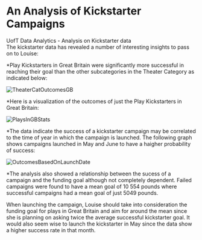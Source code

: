 # An Analysis of Kickstarter Campaigns
UofT Data Analytics - Analysis on Kickstarter data  
The kickstarter data has revealed a number of interesting insights to pass on to Louise:

*Play Kickstarters in Great Britain were significantly more successful in reaching their goal than the other subcategories in the Theater Category as indicated below:

![TheaterCatOutcomesGB](https://github.com/blocrunx/kickstarter-analysis/tree/master/img/TheaterCatOutcomesGB.png)

*Here is a visualization of the outcomes of just the Play Kickstarters in Great Britain: 

![PlaysInGBStats](https://github.com/blocrunx/kickstarter-analysis/tree/master/img/PlaysInGBStats.png)

*The data indicate the success of a kickstarter campaign may be correlated to the time of year in which the campaign is launched. The following graph shows campaigns launched in May and June to have a haigher probability of success:

![OutcomesBasedOnLaunchDate](https://github.com/blocrunx/kickstarter-analysis/tree/master/img/OutcomesBasedOnLaunchDate.png)

*The analysis also showed a relationship between the sucess of a campaign and the funding goal although not completely dependent. Failed campaigns were found to have a mean goal of 10 554 pounds where successful campaigns had a mean goal of just 5049 pounds.

When launching the campaign, Louise should take into consideration the funding goal for plays in Great Britain and aim for around the mean since she is planning on asking twice the average successful kickstarter goal. It would also seem wise to launch the kickstarter in May since the data show a higher success rate in that month.

